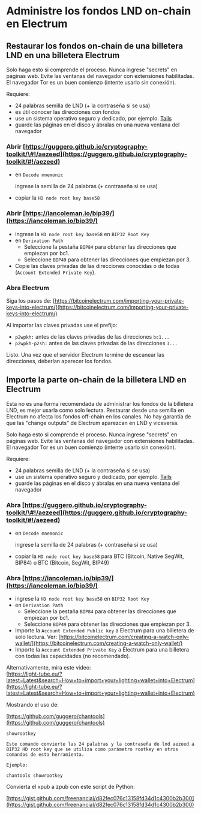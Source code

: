 # Administre los fondos LND on-chain en Electrum

## Restaurar los fondos on-chain de una billetera LND en una billetera Electrum

Solo haga esto si comprende el proceso.
Nunca ingrese "secrets" en páginas web.
Evite las ventanas del navegador con extensiones habilitadas.
El navegador Tor es un buen comienzo \(intente usarlo sin conexión\).

Requiere:

* 24 palabras semilla de LND \(+ la contraseña si se usa\)
* es útil conocer las direcciones con fondos
* use un sistema operativo seguro y dedicado, por ejemplo. [Tails](https://tails.boum.org/)
* guarde las páginas en el disco y ábralas en una nueva ventana del navegador

### Abrir [https://guggero.github.io/cryptography-toolkit/\#!/aezeed](https://guggero.github.io/cryptography-toolkit/#!/aezeed)

* en `Decode mnemonic`

  ingrese la semilla de 24 palabras \(+ contraseña si se usa\)

* copiar la `HD node root key base58`

### Abrir [https://iancoleman.io/bip39/](https://iancoleman.io/bip39/)

* ingrese la `HD node root key base58` en `BIP32 Root Key`
* en `Derivation Path`
  * Seleccione la pestaña `BIP84` para obtener las direcciones que empiezan por bc1.
  * Seleccione `BIP49` para obtener las direcciones que empiezan por 3.
* Copie las claves privadas de las direcciones conocidas o de todas \(`Account Extended Private Key`\).

### Abra Electrum

Siga los pasos de: [https://bitcoinelectrum.com/importing-your-private-keys-into-electrum/](https://bitcoinelectrum.com/importing-your-private-keys-into-electrum/)

Al importar las claves privadas use el prefijo:

* `p2wpkh:` antes de las claves privadas de las direcciones `bc1...`
* `p2wpkh-p2sh:` antes de las claves privadas de las direcciones `3...`

Listo. Una vez que el servidor Electrum termine de escanear las direcciones, deberían aparecer los fondos.

## Importe la parte on-chain de la billetera LND en Electrum

Esta no es una forma recomendada de administrar los fondos de la billetera LND, es mejor usarla como solo lectura.
Restaurar desde una semilla en Electrum no afecta los fondos off-chain en los canales.
No hay garantía de que las "change outputs" de Electrum aparezcan en LND y viceversa.

Solo haga esto si comprende el proceso.
Nunca ingrese "secrets" en páginas web.
Evite las ventanas del navegador con extensiones habilitadas.
El navegador Tor es un buen comienzo \(intente usarlo sin conexión\).

Requiere:

* 24 palabras semilla de LND \(+ la contraseña si se usa\)
* use un sistema operativo seguro y dedicado, por ejemplo. [Tails](https://tails.boum.org/)
* guarde las páginas en el disco y ábralas en una nueva ventana del navegador

### Abra [https://guggero.github.io/cryptography-toolkit/\#!/aezeed](https://guggero.github.io/cryptography-toolkit/#!/aezeed)

* en `Decode mnemonic`

  ingrese la semilla de 24 palabras \(+ contraseña si se usa\)

* copiar la `HD node root key base58` para BTC \(Bitcoin, Native SegWit, BIP84\) o BTC \(Bitcoin, SegWit, BIP49\)

### Abra [https://iancoleman.io/bip39/](https://iancoleman.io/bip39/)

* ingrese la `HD node root key base58` en `BIP32 Root Key`
* en `Derivation Path`
  * Seleccione la pestaña `BIP84` para obtener las direcciones que empiezan por bc1.
  * Seleccione `BIP49` para obtener las direcciones que empiezan por 3.
* Importe la `Account Extended Public key` a Electrum para una billetera de solo lectura. Ver: [https://bitcoinelectrum.com/creating-a-watch-only-wallet/](https://bitcoinelectrum.com/creating-a-watch-only-wallet/)
* Importe la `Account Extended Private Key` a Electrum para una billetera con todas las capacidades \(no recomendado\).

Alternativamente, mira este video:  
[https://light-tube.eu/?latest=Latest&search=How+to+import+your+lighting+wallet+into+Electrum](https://light-tube.eu/?latest=Latest&search=How+to+import+your+lighting+wallet+into+Electrum)

Mostrando el uso de:

[https://github.com/guggero/chantools](https://github.com/guggero/chantools)

```text
showrootkey

Este comando convierte las 24 palabras y la contraseña de lnd aezeed a BIP32 HD root key que se utiliza como parámetro rootkey en otros comandos de esta herramienta.

Ejemplo:

chantools showrootkey
```

Convierta el xpub a zpub con este script de Python:

[https://gist.github.com/freenancial/d82fec076c13158fd34d1c4300b2b300](https://gist.github.com/freenancial/d82fec076c13158fd34d1c4300b2b300)
